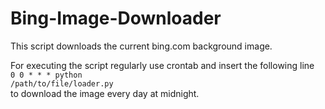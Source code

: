 # Bing-Image-Downloader
This script downloads the current bing.com background image.


For executing the script regularly use crontab and insert the following line<br/>
<code>0 0 * * * python /path/to/file/loader.py</code><br/>
to download the image every day at midnight.
